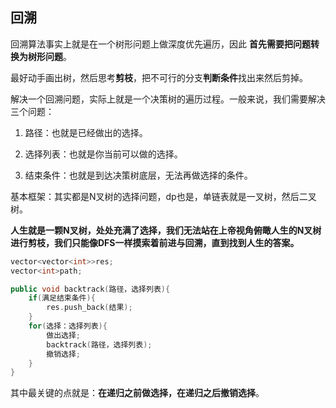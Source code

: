 ## 回溯

回溯算法事实上就是在一个树形问题上做深度优先遍历，因此 **首先需要把问题转换为树形问题**。

最好动手画出树，然后思考**剪枝**，把不可行的分支**判断条件**找出来然后剪掉。



解决一个回溯问题，实际上就是一个决策树的遍历过程。一般来说，我们需要解决三个问题：

1. 路径：也就是已经做出的选择。

2. 选择列表：也就是你当前可以做的选择。

3. 结束条件：也就是到达决策树底层，无法再做选择的条件。



基本框架：其实都是N叉树的选择问题，dp也是，单链表就是一叉树，然后二叉树。

**人生就是一颗N叉树，处处充满了选择，我们无法站在上帝视角俯瞰人生的N叉树进行剪枝，我们只能像DFS一样摸索着前进与回溯，直到找到人生的答案。**

```c++
vector<vector<int>>res;
vector<int>path;

public void backtrack(路径，选择列表){
    if(满足结束条件){
        res.push_back(结果);
    }
    for(选择：选择列表){
        做出选择;
        backtrack(路径，选择列表);
        撤销选择;
    }
}

```

其中最关键的点就是：**在递归之前做选择，在递归之后撤销选择**。

